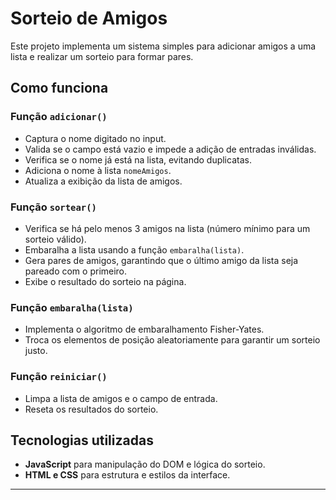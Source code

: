 # Sorteio de Amigos

Este projeto implementa um sistema simples para adicionar amigos a uma lista e realizar um sorteio para formar pares.

## Como funciona

### Função `adicionar()`
- Captura o nome digitado no input.
- Valida se o campo está vazio e impede a adição de entradas inválidas.
- Verifica se o nome já está na lista, evitando duplicatas.
- Adiciona o nome à lista `nomeAmigos`.
- Atualiza a exibição da lista de amigos.

### Função `sortear()`
- Verifica se há pelo menos 3 amigos na lista (número mínimo para um sorteio válido).
- Embaralha a lista usando a função `embaralha(lista)`.
- Gera pares de amigos, garantindo que o último amigo da lista seja pareado com o primeiro.
- Exibe o resultado do sorteio na página.

### Função `embaralha(lista)`
- Implementa o algoritmo de embaralhamento Fisher-Yates.
- Troca os elementos de posição aleatoriamente para garantir um sorteio justo.

### Função `reiniciar()`
- Limpa a lista de amigos e o campo de entrada.
- Reseta os resultados do sorteio.

## Tecnologias utilizadas
- **JavaScript** para manipulação do DOM e lógica do sorteio.
- **HTML e CSS** para estrutura e estilos da interface.

---
